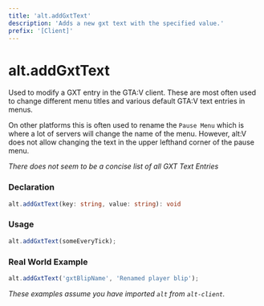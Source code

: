 ```yaml
---
title: 'alt.addGxtText'
description: 'Adds a new gxt text with the specified value.'
prefix: '[Client]'
---
```


# alt.addGxtText

Used to modify a GXT entry in the GTA:V client. These are most often used to change different menu titles and various default GTA:V text entries in menus.

On other platforms this is often used to rename the `Pause Menu` which is where a lot of servers will change the name of the menu. However, alt:V does not allow changing the text in the upper lefthand corner of the pause menu.

_There does not seem to be a concise list of all GXT Text Entries_

### Declaration

```typescript
alt.addGxtText(key: string, value: string): void
```

### Usage
```js
alt.addGxtText(someEveryTick);
```

### Real World Example

```js
alt.addGxtText('gxtBlipName', 'Renamed player blip');
```

_These examples assume you have imported `alt` from `alt-client`._
